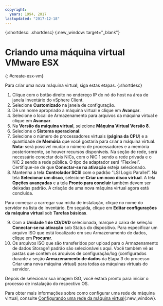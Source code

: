 ```yaml
---
copyright:
  years: 1994, 2017
lastupdated: "2017-12-18"
---
```


{:shortdesc: .shortdesc}
{:new_window: target="_blank"}


# Criando uma máquina virtual VMware ESX
{: #create-esx-vm}

Para criar uma nova máquina virtual, siga estas etapas.
{:shortdesc}

1. Clique com o botão direito no endereço IP do nó do host na área de janela Inventário do vSphere Client.
2. Selecione **Customizado** na janela de configuração.
3. Dê um nome apropriado a máquina virtual e clique em **Avançar**.
4. Selecione o local de Armazenamento para arquivos da máquina virtual e clique em **Avançar**.
5. Na **Versão da máquina virtual**, selecione **Máquina Virtual Versão 8**. <!-- since we are using vSphere instead of the Web Client to create it (in which case we would use version 11 instead).-->
6. Selecione o **Sistema operacional**.
7. Selecione o número de processadores virtuais (**página da CPU**) e a quantidade de **Memória** que você gostaria para criar a máquina virtual. **Nota:** será possível mudar o número de processadores e a memória posteriormente, se houver recursos disponíveis.
Na seção de rede, será necessário conectar dois NICs, com o NIC 1 sendo a rede privada e o NIC 2 sendo a rede pública. O tipo de adaptador será “Flexível”. Certifique-se de que **Conectar-se na ativação** esteja selecionado.
8. Mantenha a tela **Controlador SCSI** com o padrão ”LSI Logic Parallel”. Na tela **Selecionar um disco**, selecione **Criar um novo disco virtual**. A tela **Opções avançadas** e a tela **Pronto para concluir** também devem ser deixadas padrão. A criação de uma nova máquina virtual agora está concluída. 

Para começar a carregar sua mídia de instalação, clique no nome do servidor na lista de inventário. Em seguida, clique em **Editar configurações da máquina virtual** sob **Tarefas básicas**.

9. Com a **Unidade 1 de CD/DVD** selecionada, marque a caixa de seleção **Conectar-se na ativação** sob Status do dispositivo. Para especificar um arquivo ISO que está localizado em seu Armazenamento de dados, clique em **Procurar**.
10. Os arquivos ISO que são transferidos por upload para o Armazenamento de dados Storage1 padrão são selecionáveis aqui. Você também vê as pastas que contêm os arquivos de configuração/log (configurados durante a seção **Armazenamento de dados** da Etapa 3 do processo Criar uma nova máquina virtual) para todas as máquinas virtuais do servidor.

Depois de selecionar sua imagem ISO, você estará pronto para iniciar o processo de instalação do respectivo OS.

Para obter mais informações sobre como configurar uma rede de máquina virtual, consulte [Configurando uma rede da máquina virtual](/docs/infrastructure/virtualization/virtual-machine-network-setup.html){:new_window}.
